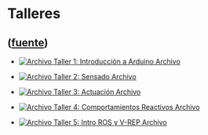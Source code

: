 # Talleres
([fuente](https://campus.exactas.uba.ar/course/view.php?id=1028&section=4))
---
  - [![Archivo](https://campus.exactas.uba.ar/theme/image.php/magazine/core/1462913092/f/pdf) Taller 1: Introducción a Arduino Archivo](https://campus.exactas.uba.ar/mod/resource/view.php?id=60051)

  - [![Archivo](https://campus.exactas.uba.ar/theme/image.php/magazine/core/1462913092/f/pdf) Taller 2: Sensado Archivo](https://campus.exactas.uba.ar/mod/resource/view.php?id=60304)

  - [![Archivo](https://campus.exactas.uba.ar/theme/image.php/magazine/core/1462913092/f/pdf) Taller 3: Actuación Archivo](https://campus.exactas.uba.ar/mod/resource/view.php?id=60410)

  - [![Archivo](https://campus.exactas.uba.ar/theme/image.php/magazine/core/1462913092/f/pdf) Taller 4: Comportamientos Reactivos Archivo](https://campus.exactas.uba.ar/mod/resource/view.php?id=60518)

  - [![Archivo](https://campus.exactas.uba.ar/theme/image.php/magazine/core/1462913092/f/pdf) Taller 5: Intro ROS y V-REP Archivo](https://campus.exactas.uba.ar/mod/resource/view.php?id=60797)

